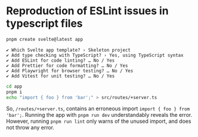 # Reproduction of ESLint issues in typescript files

```bash
pnpm create svelte@latest app
```

```
✔ Which Svelte app template? › Skeleton project
✔ Add type checking with TypeScript? › Yes, using TypeScript syntax
✔ Add ESLint for code linting? … No / Yes
✔ Add Prettier for code formatting? … No / Yes
✔ Add Playwright for browser testing? … No / Yes
✔ Add Vitest for unit testing? … No / Yes
```

```bash
cd app
pnpm i
echo "import { foo } from 'bar';" > src/routes/+server.ts
```

So, `/routes/+server.ts`, contains an erroneous import `import { foo } from 'bar';`. Running the app with `pnpm run dev` understandably reveals the error. However, running `pnpm run lint` only warns of the unused import, and does not throw any error.
